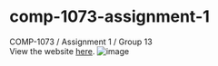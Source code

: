 # comp-1073-assignment-1
COMP-1073 / Assignment 1 / Group 13\
View the website [here](https://lamp.computerstudi.es/~Andrew1173602/comp-1073/assignment-1/).
![image](https://user-images.githubusercontent.com/82720132/153500927-d753e307-ca55-4a90-991f-968e8819df65.png)
